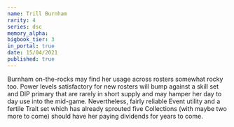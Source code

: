 ```yaml
---
name: Trill Burnham
rarity: 4
series: dsc
memory_alpha:
bigbook_tier: 3
in_portal: true
date: 15/04/2021
published: true
---
```


Burnham on-the-rocks may find her usage across rosters somewhat rocky too. Power levels satisfactory for new rosters will bump against a skill set and DIP primary that are rarely in short supply and may hamper her day to day use into the mid-game. Nevertheless, fairly reliable Event utility and a fertile Trait set which has already sprouted five Collections (with maybe two more to come) should have her paying dividends for years to come.
